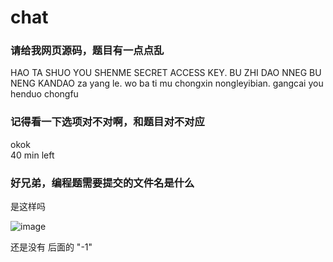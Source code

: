 # chat
### 请给我网页源码，题目有一点点乱
HAO
TA SHUO YOU SHENME SECRET ACCESS KEY.  BU ZHI DAO NNEG BU NENG KANDAO
 za yang le.   wo ba ti mu chongxin nongleyibian.  gangcai you henduo chongfu

 ### 记得看一下选项对不对啊，和题目对不对应
okok  
40 min left

### 好兄弟，编程题需要提交的文件名是什么 
是这样吗

![image](https://github.com/user-attachments/assets/c732418d-c194-41f2-a1e8-9e8a17f356cb)

还是没有 后面的 "-1"
